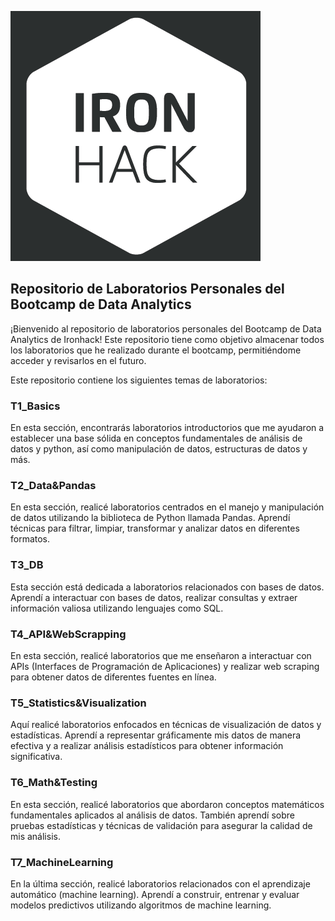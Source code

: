 ![Logo de Ironhack](./img/Logo_Ironhack.png)

## Repositorio de Laboratorios Personales del Bootcamp de Data Analytics

¡Bienvenido al repositorio de laboratorios personales del Bootcamp de Data Analytics de Ironhack! Este repositorio tiene como objetivo almacenar todos los laboratorios que he realizado durante el bootcamp, permitiéndome acceder y revisarlos en el futuro.

Este repositorio contiene los siguientes temas de laboratorios:

### T1_Basics
En esta sección, encontrarás laboratorios introductorios que me ayudaron a establecer una base sólida en conceptos fundamentales de análisis de datos y python, así como manipulación de datos, estructuras de datos y más.

### T2_Data&Pandas
En esta sección, realicé laboratorios centrados en el manejo y manipulación de datos utilizando la biblioteca de Python llamada Pandas. Aprendí técnicas para filtrar, limpiar, transformar y analizar datos en diferentes formatos.

### T3_DB
Esta sección está dedicada a laboratorios relacionados con bases de datos. Aprendí a interactuar con bases de datos, realizar consultas y extraer información valiosa utilizando lenguajes como SQL.

### T4_API&WebScrapping
En esta sección, realicé laboratorios que me enseñaron a interactuar con APIs (Interfaces de Programación de Aplicaciones) y realizar web scraping para obtener datos de diferentes fuentes en línea.

### T5_Statistics&Visualization
Aquí realicé laboratorios enfocados en técnicas de visualización de datos y estadísticas. Aprendí a representar gráficamente mis datos de manera efectiva y a realizar análisis estadísticos para obtener información significativa.

### T6_Math&Testing
En esta sección, realicé laboratorios que abordaron conceptos matemáticos fundamentales aplicados al análisis de datos. También aprendí sobre pruebas estadísticas y técnicas de validación para asegurar la calidad de mis análisis.

### T7_MachineLearning
En la última sección, realicé laboratorios relacionados con el aprendizaje automático (machine learning). Aprendí a construir, entrenar y evaluar modelos predictivos utilizando algoritmos de machine learning.
